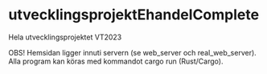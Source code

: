 # utvecklingsprojektEhandelComplete
Hela utvecklingsprojektet VT2023

OBS! Hemsidan ligger innuti servern (se web_server och real_web_server).
Alla program kan köras med kommandot cargo run (Rust/Cargo).
